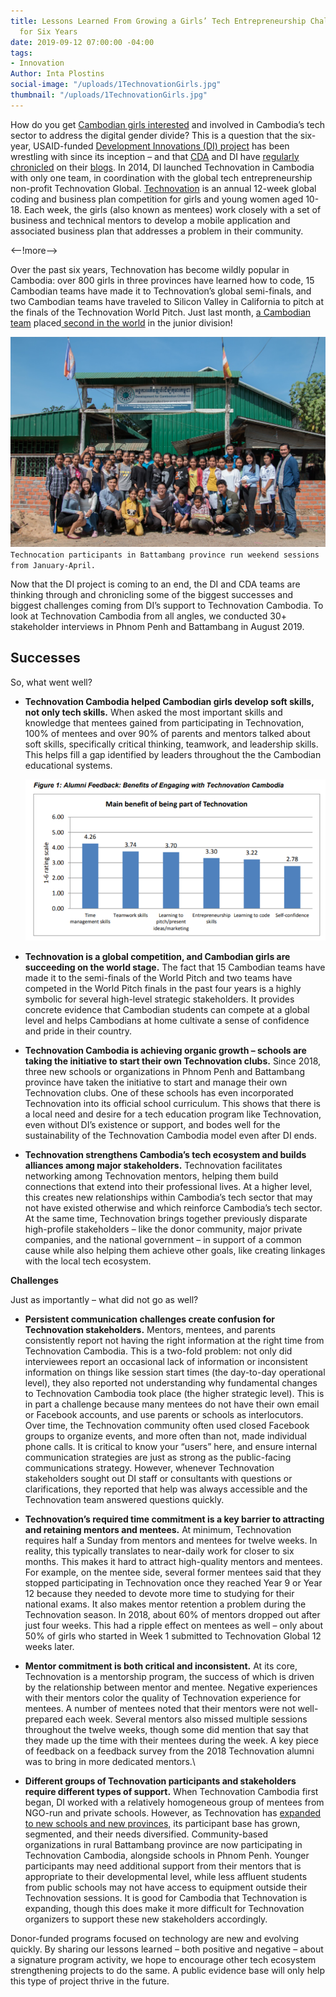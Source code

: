 ```yaml
---
title: Lessons Learned From Growing a Girls’ Tech Entrepreneurship Challenge in Cambodia
  for Six Years
date: 2019-09-12 07:00:00 -04:00
tags:
- Innovation
Author: Inta Plostins
social-image: "/uploads/1TechnovationGirls.jpg"
thumbnail: "/uploads/1TechnovationGirls.jpg"
---
```


How do you get [Cambodian girls interested](http://www.development-innovations.org/wp-content/uploads/2018/07/Factors-Affecting-Women-Engaging-in-Tech-Careers-in-Cambodia-Report.pdf) and involved in Cambodia’s tech sector to address the digital gender divide? This is a question that the six-year, USAID-funded [Development Innovations (DI) project](https://www.development-innovations.org/) has been wrestling with since its inception – and that [CDA](https://www.dai.com/our-work/solutions/digital-acceleration) and DI have [regularly](https://dai-global-digital.com/defeated-by-the-digital-divide-invest-in-inclusion.html) [chronicled](https://dai-global-digital.com/powering-women-entrepreneurs-in-cambodia.html) on their [blogs](https://www.development-innovations.org/?s=technovation). In 2014, DI launched Technovation in Cambodia with only one team, in coordination with the global tech entrepreneurship non-profit Technovation Global. [Technovation](https://technovationchallenge.org/) is an annual 12-week global coding and business plan competition for girls and young women aged 10-18. Each week, the girls (also known as mentees) work closely with a set of business and technical mentors to develop a mobile application and associated business plan that addresses a problem in their community.

<--!more-->

Over the past six years, Technovation has become wildly popular in Cambodia: over 800 girls in three provinces have learned how to code, 15 Cambodian teams have made it to Technovation’s global semi-finals, and two Cambodian teams have traveled to Silicon Valley in California to pitch at the finals of the Technovation World Pitch. Just last month, [a Cambodian team](https://www.youtube.com/watch?v=oMS6Hoox3k0) placed[ second in the world](https://www.technovation.org/blogs/technovation-awards-nearly-30000-usd-to-teams-from-albania-and-india-in-global-girls-tech-competition/) in the junior division!

![1TechnovationGirls.jpg](/uploads/1TechnovationGirls.jpg)`Technocation participants in Battambang province run weekend sessions from January-April.`

Now that the DI project is coming to an end, the DI and CDA teams are thinking through and chronicling some of the biggest successes and biggest challenges coming from DI’s support to Technovation Cambodia. To look at Technovation Cambodia from all angles, we conducted 30\+ stakeholder interviews in Phnom Penh and Battambang in August 2019.

## Successes

So, what went well?

* **Technovation Cambodia helped Cambodian girls develop soft skills, not only tech skills.** When asked the most important skills and knowledge that mentees gained from participating in Technovation, 100% of mentees and over 90% of parents and mentors talked about soft skills, specifically critical thinking, teamwork, and leadership skills. This helps fill a gap identified by leaders throughout the the Cambodian educational systems.

  ![1Tech.png](/uploads/1Tech.png)

* **Technovation is a global competition, and Cambodian girls are succeeding on the world stage.** The fact that 15 Cambodian teams have made it to the semi-finals of the World Pitch and two teams have competed in the World Pitch finals in the past four years is a highly symbolic for several high-level strategic stakeholders. It provides concrete evidence that Cambodian students can compete at a global level and helps Cambodians at home cultivate a sense of confidence and pride in their country.

* **Technovation Cambodia is achieving organic growth – schools are taking the initiative to start their own Technovation clubs.** Since 2018, three new schools or organizations in Phnom Penh and Battambang province have taken the initiative to start and manage their own Technovation clubs. One of these schools has even incorporated Technovation into its official school curriculum. This shows that there is a local need and desire for a tech education program like Technovation, even without DI’s existence or support, and bodes well for the sustainability of the Technovation Cambodia model even after DI ends.

* **Technovation strengthens Cambodia’s tech ecosystem and builds alliances among major stakeholders.** Technovation facilitates networking among Technovation mentors, helping them build connections that extend into their professional lives. At a higher level, this creates new relationships within Cambodia’s tech sector that may not have existed otherwise and which reinforce Cambodia’s tech sector. At the same time, Technovation brings together previously disparate high-profile stakeholders – like the donor community, major private companies, and the national government – in support of a common cause while also helping them achieve other goals, like creating linkages with the local tech ecosystem.

**Challenges**

Just as importantly – what did not go as well?

* **Persistent communication challenges create confusion for Technovation stakeholders.** Mentors, mentees, and parents consistently report not having the right information at the right time from Technovation Cambodia. This is a two-fold problem: not only did interviewees report an occasional lack of information or inconsistent information on things like session start times (the day-to-day operational level), they also reported not understanding why fundamental changes to Technovation Cambodia took place (the higher strategic level). This is in part a challenge because many mentees do not have their own email or Facebook accounts, and use parents or schools as interlocutors. Over time, the Technovation community often used closed Facebook groups to organize events, and more often than not, made individual phone calls. It is critical to know your “users” here, and ensure internal communication strategies are just as strong as the public-facing communications strategy. However, whenever Technovation stakeholders sought out DI staff or consultants with questions or clarifications, they reported that help was always accessible and the Technovation team answered questions quickly.

* **Technovation’s required time commitment is a key barrier to attracting and retaining mentors and mentees.** At minimum, Technovation requires half a Sunday from mentors and mentees for twelve weeks. In reality, this typically translates to near-daily work for closer to six months. This makes it hard to attract high-quality mentors and mentees. For example, on the mentee side, several former mentees said that they stopped participating in Technovation once they reached Year 9 or Year 12 because they needed to devote more time to studying for their national exams. It also makes mentor retention a problem during the Technovation season. In 2018, about 60% of mentors dropped out after just four weeks. This had a ripple effect on mentees as well – only about 50% of girls who started in Week 1 submitted to Technovation Global 12 weeks later.

* **Mentor commitment is both critical and inconsistent.** At its core, Technovation is a mentorship program, the success of which is driven by the relationship between mentor and mentee. Negative experiences with their mentors color the quality of Technovation experience for mentees.  A number of mentees noted that their mentors were not well-prepared each week. Several mentors also missed multiple sessions throughout the twelve weeks, though some did mention that say that they made up the time with their mentees during the week. A key piece of feedback on a feedback survey from the 2018 Technovation alumni was to bring in more dedicated mentors.\\

* **Different groups of Technovation participants and stakeholders require different types of support.** When Technovation Cambodia first began, DI worked with a relatively homogeneous group of mentees from NGO-run and private schools. However, as Technovation has [expanded to new schools and new provinces,](https://www.development-innovations.org/blog/the-evolution-of-technovation-cambodia-2014-2019/) its participant base has grown, segmented, and their needs diversified. Community-based organizations in rural Battambang province are now participating in Technovation Cambodia, alongside schools in Phnom Penh. Younger participants may need additional support from their mentors that is appropriate to their developmental level, while less affluent students from public schools may not have access to equipment outside their Technovation sessions. It is good for Cambodia that Technovation is expanding, though this does make it more difficult for Technovation organizers to support these new stakeholders accordingly.

Donor-funded programs focused on technology are new and evolving quickly. By sharing our lessons learned – both positive and negative – about a signature program activity, we hope to encourage other tech ecosystem strengthening projects to do the same. A public evidence base will only help this type of project thrive in the future.
